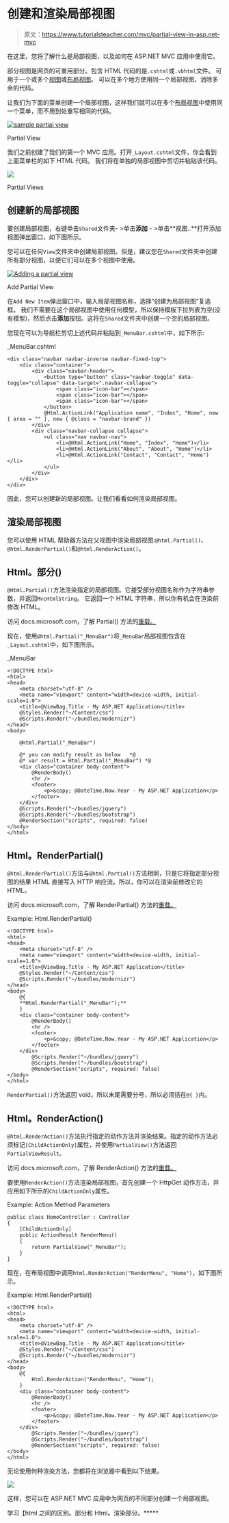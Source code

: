 # 创建和渲染局部视图

> 原文：<https://www.tutorialsteacher.com/mvc/partial-view-in-asp.net-mvc>

在这里，您将了解什么是局部视图，以及如何在 ASP.NET MVC 应用中使用它。

部分视图是网页的可重用部分。包含 HTML 代码的是`.cshtml`或`.vbhtml`文件。 可用于一个或多个[视图](/mvc/mvc-view)或[布局视图](/mvc/layout-view-in-asp.net-mvc)。 可以在多个地方使用同一个局部视图，消除多余的代码。

让我们为下面的菜单创建一个局部视图，这样我们就可以在多个[布局视图](/mvc/layout-view-in-asp.net-mvc)中使用同一个菜单，而不用到处重写相同的代码。

[![sample partial view](img/7953c6692cd2ec3e09c4d7d88b13a348.png)](../../Content/images/mvc/partial-view-1.png) 

Partial View



我们之前创建了我们的第一个 MVC 应用。打开`_Layout.cshtml`文件，你会看到上面菜单栏的如下 HTML 代码。 我们将在单独的局部视图中剪切并粘贴该代码。

[![](img/9d05ab0d4d3f9ec2df26ad1157d82217.png)](../../Content/images/mvc/partial-view-2.png) 

Partial Views



## 创建新的局部视图

要创建局部视图，右键单击`Shared`文件夹- >单击**添加** - >单击**视图..**打开添加视图弹出窗口，如下图所示。

您可以在任何`View`文件夹中创建局部视图。但是，建议您在`Shared`文件夹中创建所有部分视图，以便它们可以在多个视图中使用。

[![Adding a partial view](img/a69e202824c0efe3900c0d6c305082fe.png)](../../Content/images/mvc/add-partial-view.png) 

Add Partial View



在`Add New Item`弹出窗口中，输入局部视图名称，选择“创建为局部视图”复选框。 我们不需要在这个局部视图中使用任何模型，所以保持模板下拉列表为空(没有模型)，然后点击**添加**按钮。这将在`Shared`文件夹中创建一个空的局部视图。

您现在可以为导航栏剪切上述代码并粘贴到`_MenuBar.cshtml`中，如下所示:

_MenuBar.cshtml 

```
<div class="navbar navbar-inverse navbar-fixed-top">
    <div class="container">
        <div class="navbar-header">
            <button type="button" class="navbar-toggle" data-toggle="collapse" data-target=".navbar-collapse">
                <span class="icon-bar"></span>
                <span class="icon-bar"></span>
                <span class="icon-bar"></span>
            </button>
            @Html.ActionLink("Application name", "Index", "Home", new { area = "" }, new { @class = "navbar-brand" })
        </div>
        <div class="navbar-collapse collapse">
            <ul class="nav navbar-nav">
                <li>@Html.ActionLink("Home", "Index", "Home")</li>
                <li>@Html.ActionLink("About", "About", "Home")</li>
                <li>@Html.ActionLink("Contact", "Contact", "Home")</li>
            </ul>
        </div>
    </div>
</div>
```

因此，您可以创建新的局部视图。让我们看看如何渲染局部视图。

## 渲染局部视图

您可以使用 HTML 帮助器方法在父视图中渲染局部视图:`@html.Partial()`、`@html.RenderPartial()`和`@html.RenderAction()`。

## Html。部分()

`@Html.Partial()`方法渲染指定的局部视图。它接受部分视图名称作为字符串参数，并返回`MvcHtmlString`。 它返回一个 HTML 字符串，所以你有机会在渲染前修改 HTML。

访问 docs.microsoft.com，了解 Partial() 方法的[重载。](https://docs.microsoft.com/en-us/dotnet/api/system.web.mvc.html.partialextensions.partial?view=aspnet-mvc-5.2#overloads)

现在，使用`@html.Partial("_MenuBar")`将`_MenuBar`局部视图包含在`_Layout.cshtml`中，如下图所示。

_MenuBar 

```
<!DOCTYPE html>
<html>
<head>
    <meta charset="utf-8" />
    <meta name="viewport" content="width=device-width, initial-scale=1.0">
    <title>@ViewBag.Title - My ASP.NET Application</title>
    @Styles.Render("~/Content/css") 
    @Scripts.Render("~/bundles/modernizr")
</head>
<body>

    @Html.Partial("_MenuBar")

    @* you can modify result as below   *@
    @* var result = Html.Partial("_MenuBar") *@
    <div class="container body-content">
        @RenderBody()
        <hr />
        <footer>
            <p>&copy; @DateTime.Now.Year - My ASP.NET Application</p>
        </footer>
    </div>
    @Scripts.Render("~/bundles/jquery")
    @Scripts.Render("~/bundles/bootstrap")
    @RenderSection("scripts", required: false)
</body>
</html>
```

## Html。RenderPartial()

`@html.RenderPartial()`方法与`@html.Partial()`方法相同，只是它将指定部分视图的结果 HTML 直接写入 HTTP 响应流。所以，你可以在渲染前修改它的 HTML。

访问 docs.microsoft.com，了解 RenderPartial() 方法的[重载。](https://docs.microsoft.com/en-us/dotnet/api/system.web.mvc.html.renderpartialextensions?view=aspnet-mvc-5.2#methods)

Example: Html.RenderPartial() 

```
<!DOCTYPE html>
<html>
<head>
    <meta charset="utf-8" />
    <meta name="viewport" content="width=device-width, initial-scale=1.0">
    <title>@ViewBag.Title - My ASP.NET Application</title>
    @Styles.Render("~/Content/css") 
    @Scripts.Render("~/bundles/modernizr")
</head>
<body>
    @{
    **Html.RenderPartial("_MenuBar");** 
    }
    <div class="container body-content">
        @RenderBody()
        <hr />
        <footer>
            <p>&copy; @DateTime.Now.Year - My ASP.NET Application</p>
        </footer>
    </div>
        @Scripts.Render("~/bundles/jquery")
        @Scripts.Render("~/bundles/bootstrap")
        @RenderSection("scripts", required: false)
</body>
</html>
```

`RenderPartial()`方法返回 void，所以末尾需要分号，所以必须括在`@{ }`内。

## Html。RenderAction()

`@html.RenderAction()`方法执行指定的动作方法并渲染结果。指定的动作方法必须标记`[ChildActionOnly]`属性，并使用`PartialView()`方法返回`PartialViewResult`。

访问 docs.microsoft.com，了解 RenderAction() 方法的[重载。](https://docs.microsoft.com/en-us/dotnet/api/system.web.mvc.html.childactionextensions.renderaction?view=aspnet-mvc-5.2#overloads)

要使用`RenderAction()`方法渲染局部视图，首先创建一个 HttpGet 动作方法，并应用如下所示的`ChildActionOnly`属性。

Example: Action Method Parameters 

```
public class HomeController : Controller
{
    [ChildActionOnly]
    public ActionResult RenderMenu()
    {
        return PartialView("_MenuBar");
    }
} 
```

现在，在布局视图中调用`html.RenderAction("RenderMenu", "Home")`，如下图所示。

Example: Html.RenderPartial() 

```
<!DOCTYPE html>
<html>
<head>
    <meta charset="utf-8" />
    <meta name="viewport" content="width=device-width, initial-scale=1.0">
    <title>@ViewBag.Title - My ASP.NET Application</title>
    @Styles.Render("~/Content/css") 
    @Scripts.Render("~/bundles/modernizr")
</head>
<body>
    @{
        Html.RenderAction("RenderMenu", "Home"); 
    }
    <div class="container body-content">
        @RenderBody()
        <hr />
        <footer>
            <p>&copy; @DateTime.Now.Year - My ASP.NET Application</p>
        </footer>
    </div>
        @Scripts.Render("~/bundles/jquery")
        @Scripts.Render("~/bundles/bootstrap")
        @RenderSection("scripts", required: false)
</body>
</html>
```

无论使用何种渲染方法，您都将在浏览器中看到以下结果。

[![](img/7ea72d6650ea44f872f0779b311150ba.png)](../../Content/images/mvc/partial-view-5.png) 

这样，您可以在 ASP.NET MVC 应用中为网页的不同部分创建一个局部视图。

学习【html 之间的区别。部分和 Html。渲染部分。*****